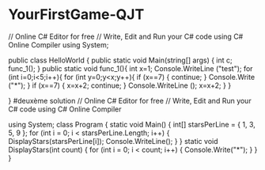 # YourFirstGame-QJT
// Online C# Editor for free
// Write, Edit and Run your C# code using C# Online Compiler
using System;

public class HelloWorld
{
    public static void Main(string[] args)
    {
        int c; 
        func_1();
    }
    public static void func_1(){
         int x=1;
         Console.WriteLine ("test");
         for (int i=0;i<5;i++){
            for (int y=0;y<x;y++){
                if (x==7) {
                    continue;
                }
                Console.Write ("*");
            }
        if (x==7) {
            x=x+2;
            continue;
                }
        Console.WriteLine ();
        x=x+2;
         }
    }
   
}
#deuxème solution
// Online C# Editor for free
// Write, Edit and Run your C# code using C# Online Compiler

using System;
class Program
{
    static void Main()
    {
        int[] starsPerLine = { 1, 3, 5, 9 };
        for (int i = 0; i < starsPerLine.Length; i++)
        {
            DisplayStars(starsPerLine[i]); 
            Console.WriteLine(); 
        }
    }
    static void DisplayStars(int count)
    {
        for (int i = 0; i < count; i++)
        {
            Console.Write("*"); 
        }
    }
}
